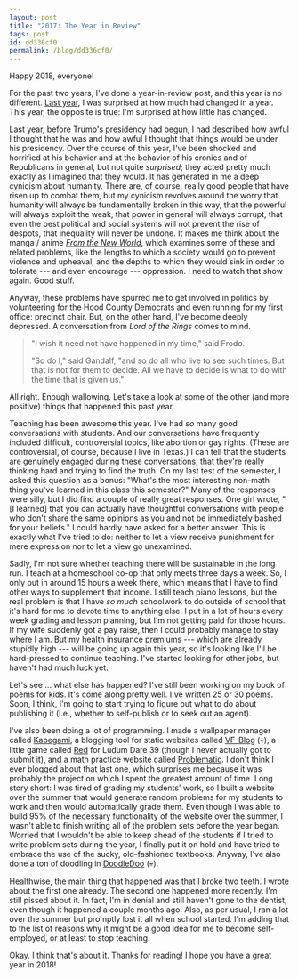 ```yaml
---
layout: post
title: "2017: The Year in Review"
tags: post
id: dd336cf0
permalink: /blog/dd336cf0/
---
```


Happy 2018, everyone!

For the past two years, I've done a year-in-review post, and this year is no different. [Last year](/blog/61e52502/), I was surprised at how much had changed in a year. This year, the opposite is true: I'm surprised at how little has changed.

Last year, before Trump's presidency had begun, I had described how awful I thought that he was and how awful I thought that things would be under his presidency. Over the course of this year, I've been shocked and horrified at his behavior and at the behavior of his cronies and of Republicans in general, but not quite _surprised_; they acted pretty much exactly as I imagined that they would. It has generated in me a deep cynicism about humanity. There are, of course, really good people that have risen up to combat them, but my cynicism revolves around the worry that humanity will always be fundamentally broken in this way, that the powerful will always exploit the weak, that power in general will always corrupt, that even the best political and social systems will not prevent the rise of despots, that inequality will never be undone. It makes me think about the manga / anime [_From the New World_](https://en.wikipedia.org/wiki/From_the_New_World_%28novel%29), which examines some of these and related problems, like the lengths to which a society would go to prevent violence and upheaval, and the depths to which they would sink in order to tolerate --- and even encourage --- oppression. I need to watch that show again. Good stuff.

Anyway, these problems have spurred me to get involved in politics by volunteering for the Hood County Democrats and even running for my first office: precinct chair. But, on the other hand, I've become deeply depressed. A conversation from _Lord of the Rings_ comes to mind.

> "I wish it need not have happened in my time," said Frodo.
>
> "So do I," said Gandalf, "and so do all who live to see such times. But that is not for them to decide. All we have to decide is what to do with the time that is given us."

All right. Enough wallowing. Let's take a look at some of the other (and more positive) things that happened this past year.

Teaching has been awesome this year. I've had _so_ many good conversations with students. And our conversations have frequently included difficult, controversial topics, like abortion or gay rights. (These are controversial, of course, because I live in Texas.) I can tell that the students are genuinely engaged during these conversations, that they're really thinking hard and trying to find the truth. On my last test of the semester, I asked this question as a bonus: "What's the most interesting non-math thing you've learned in this class this semester?" Many of the responses were silly, but I did find a couple of really great responses. One girl wrote, "[I learned] that you can actually have thoughtful conversations with people who don't share the same opinions as you and not be immediately bashed for your beliefs." I could hardly have asked for a better answer. This is exactly what I've tried to do: neither to let a view receive punishment for mere expression nor to let a view go unexamined.

Sadly, I'm not sure whether teaching there will be sustainable in the long run. I teach at a homeschool co-op that only meets three days a week. So, I only put in around 15 hours a week there, which means that I have to find other ways to supplement that income. I still teach piano lessons, but the real problem is that I have _so much_ schoolwork to do outside of school that it's hard for me to devote time to anything else. I put in a lot of hours every week grading and lesson planning, but I'm not getting paid for those hours. If my wife suddenly got a pay raise, then I could probably manage to stay where I am. But my health insurance premiums --- which are already stupidly high --- will be going up again this year, so it's looking like I'll be hard-pressed to continue teaching. I've started looking for other jobs, but haven't had much luck yet.

Let's see ... what else has happened? I've still been working on my book of poems for kids. It's come along pretty well. I've written 25 or 30 poems. Soon, I think, I'm going to start trying to figure out what to do about publishing it (i.e., whether to self-publish or to seek out an agent).

I've also been doing a lot of programming. I made a wallpaper manager called [Kabegami](https://git.sr.ht/~jrc03c/kabegami), a blogging tool for static websites called [VF-Blog](#) (💀), a little game called [Red](/blog/25825290/) for Ludum Dare 39 (though I never actually got to submit it), and a math practice website called [Problematic](https://lbacs.github.io/problematic/). I don't think I ever blogged about that last one, which surprises me because it was probably the project on which I spent the greatest amount of time. Long story short: I was tired of grading my students' work, so I built a website over the summer that would generate random problems for my students to work and then would automatically grade them. Even though I was able to build 95% of the necessary functionality of the website over the summer, I wasn't able to finish writing all of the problem sets before the year began. Worried that I wouldn't be able to keep ahead of the students if I tried to write problem sets during the year, I finally put it on hold and have tried to embrace the use of the sucky, old-fashioned textbooks. Anyway, I've also done a ton of doodling in [DoodleDoo](#) (💀).

Healthwise, the main thing that happened was that I broke two teeth. I wrote about the first one already. The second one happened more recently. I'm still pissed about it. In fact, I'm in denial and still haven't gone to the dentist, even though it happened a couple months ago. Also, as per usual, I ran a lot over the summer but promptly lost it all when school started. I'm adding that to the list of reasons why it might be a good idea for me to become self-employed, or at least to stop teaching.

Okay. I think that's about it. Thanks for reading! I hope you have a great year in 2018!
